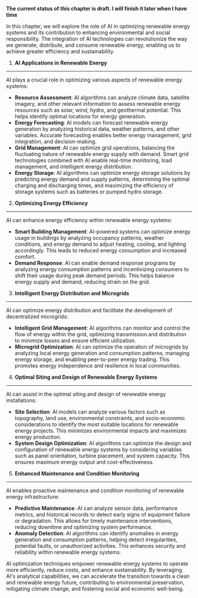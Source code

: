 **The current status of this chapter is draft. I will finish it later when I have time**

In this chapter, we will explore the role of AI in optimizing renewable energy systems and its contribution to enhancing environmental and social responsibility. The integration of AI technologies can revolutionize the way we generate, distribute, and consume renewable energy, enabling us to achieve greater efficiency and sustainability.

1. **AI Applications in Renewable Energy**
------------------------------------------

AI plays a crucial role in optimizing various aspects of renewable energy systems:

* **Resource Assessment**: AI algorithms can analyze climate data, satellite imagery, and other relevant information to assess renewable energy resources such as solar, wind, hydro, and geothermal potential. This helps identify optimal locations for energy generation.
* **Energy Forecasting**: AI models can forecast renewable energy generation by analyzing historical data, weather patterns, and other variables. Accurate forecasting enables better energy management, grid integration, and decision-making.
* **Grid Management**: AI can optimize grid operations, balancing the fluctuating nature of renewable energy supply with demand. Smart grid technologies combined with AI enable real-time monitoring, load management, and intelligent energy distribution.
* **Energy Storage**: AI algorithms can optimize energy storage solutions by predicting energy demand and supply patterns, determining the optimal charging and discharging times, and maximizing the efficiency of storage systems such as batteries or pumped hydro storage.

2. **Optimizing Energy Efficiency**
-----------------------------------

AI can enhance energy efficiency within renewable energy systems:

* **Smart Building Management**: AI-powered systems can optimize energy usage in buildings by analyzing occupancy patterns, weather conditions, and energy demand to adjust heating, cooling, and lighting accordingly. This leads to reduced energy consumption and increased comfort.
* **Demand Response**: AI can enable demand response programs by analyzing energy consumption patterns and incentivizing consumers to shift their usage during peak demand periods. This helps balance energy supply and demand, reducing strain on the grid.

3. **Intelligent Energy Distribution and Microgrids**
-----------------------------------------------------

AI can optimize energy distribution and facilitate the development of decentralized microgrids:

* **Intelligent Grid Management**: AI algorithms can monitor and control the flow of energy within the grid, optimizing transmission and distribution to minimize losses and ensure efficient utilization.
* **Microgrid Optimization**: AI can optimize the operation of microgrids by analyzing local energy generation and consumption patterns, managing energy storage, and enabling peer-to-peer energy trading. This promotes energy independence and resilience in local communities.

4. **Optimal Siting and Design of Renewable Energy Systems**
------------------------------------------------------------

AI can assist in the optimal siting and design of renewable energy installations:

* **Site Selection**: AI models can analyze various factors such as topography, land use, environmental constraints, and socio-economic considerations to identify the most suitable locations for renewable energy projects. This minimizes environmental impacts and maximizes energy production.
* **System Design Optimization**: AI algorithms can optimize the design and configuration of renewable energy systems by considering variables such as panel orientation, turbine placement, and system capacity. This ensures maximum energy output and cost-effectiveness.

5. **Enhanced Maintenance and Condition Monitoring**
----------------------------------------------------

AI enables proactive maintenance and condition monitoring of renewable energy infrastructure:

* **Predictive Maintenance**: AI can analyze sensor data, performance metrics, and historical records to detect early signs of equipment failure or degradation. This allows for timely maintenance interventions, reducing downtime and optimizing system performance.
* **Anomaly Detection**: AI algorithms can identify anomalies in energy generation and consumption patterns, helping detect irregularities, potential faults, or unauthorized activities. This enhances security and reliability within renewable energy systems.

AI optimization techniques empower renewable energy systems to operate more efficiently, reduce costs, and enhance sustainability. By leveraging AI's analytical capabilities, we can accelerate the transition towards a clean and renewable energy future, contributing to environmental preservation, mitigating climate change, and fostering social and economic well-being.

